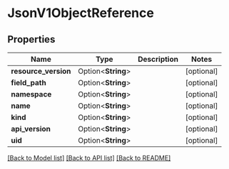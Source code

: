 # JsonV1ObjectReference

## Properties

Name | Type | Description | Notes
------------ | ------------- | ------------- | -------------
**resource_version** | Option<**String**> |  | [optional]
**field_path** | Option<**String**> |  | [optional]
**namespace** | Option<**String**> |  | [optional]
**name** | Option<**String**> |  | [optional]
**kind** | Option<**String**> |  | [optional]
**api_version** | Option<**String**> |  | [optional]
**uid** | Option<**String**> |  | [optional]

[[Back to Model list]](../README.md#documentation-for-models) [[Back to API list]](../README.md#documentation-for-api-endpoints) [[Back to README]](../README.md)


